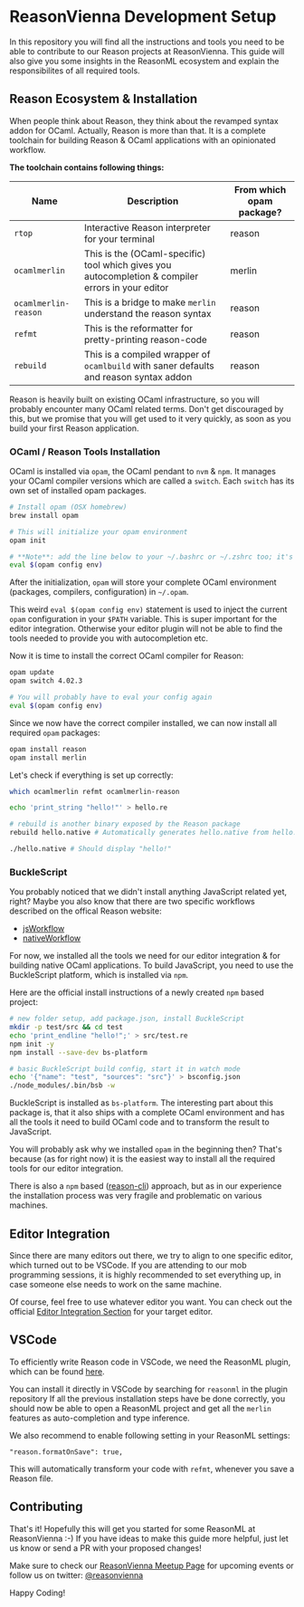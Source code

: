 # ReasonVienna Development Setup

In this repository you will find all the instructions and tools you
need to be able to contribute to our Reason projects at
ReasonVienna. This guide will also give you some insights in the
ReasonML ecosystem and explain the responsibilites of all required
tools.

## Reason Ecosystem & Installation

When people think about Reason, they think about the revamped syntax
addon for OCaml.  Actually, Reason is more than that. It is a complete
toolchain for building Reason & OCaml applications with an opinionated
workflow.

**The toolchain contains following things:**

| Name          | Description   | From which opam package? |
| ------------- | ------------- | --------------- |
| `rtop`        | Interactive Reason interpreter for your terminal | reason |
| `ocamlmerlin`      | This is the (OCaml-specific) tool which gives you autocompletion & compiler errors in your editor | merlin |
| `ocamlmerlin-reason` | This is a bridge to make `merlin` understand the reason syntax             | reason |
| `refmt`       | This is the reformatter for pretty-printing reason-code | reason |
| `rebuild`     | This is a compiled wrapper of `ocamlbuild` with saner defaults and reason syntax addon| reason |

Reason is heavily built on existing OCaml infrastructure, so you will
probably encounter many OCaml related terms. Don't get discouraged by
this, but we promise that you will get used to it very quickly, as
soon as you build your first Reason application.

### OCaml / Reason Tools Installation

OCaml is installed via `opam`, the OCaml pendant to `nvm` & `npm`.
It manages your OCaml compiler versions which are called a `switch`.
Each `switch` has its own set of installed opam packages.

``` bash
# Install opam (OSX homebrew)
brew install opam

# This will initialize your opam environment
opam init

# **Note**: add the line below to your ~/.bashrc or ~/.zshrc too; it's needed at every shell startup
eval $(opam config env)
```

After the initialization, `opam` will store your complete OCaml
environment (packages, compilers, configuration) in `~/.opam`.

This weird `eval $(opam config env)` statement is used to inject the
current `opam` configuration in your `$PATH` variable.  This is super
important for the editor integration. Otherwise your editor
plugin will not be able to find the tools needed to provide you with
autocompletion etc.

Now it is time to install the correct OCaml compiler for Reason:

``` bash
opam update
opam switch 4.02.3

# You will probably have to eval your config again
eval $(opam config env)
```

Since we now have the correct compiler installed, we can now install all required `opam` packages:

``` bash
opam install reason
opam install merlin
```

Let's check if everything is set up correctly:

``` bash
which ocamlmerlin refmt ocamlmerlin-reason

echo 'print_string "hello!"' > hello.re

# rebuild is another binary exposed by the Reason package
rebuild hello.native # Automatically generates hello.native from hello.re

./hello.native # Should display "hello!"
```

### BuckleScript

You probably noticed that we didn't install anything JavaScript related yet, right?
Maybe you also know that there are two specific workflows described on the offical Reason website:

* [jsWorkflow](https://facebook.github.io/reason/jsWorkflow.html)
* [nativeWorkflow](https://facebook.github.io/reason/nativeWorkflow.html#native-workflow)

For now, we installed all the tools we need for our editor integration & for building native OCaml applications.
To build JavaScript, you need to use the BuckleScript platform, which is installed via `npm`.

Here are the official install instructions of a newly created `npm` based project:

``` bash
# new folder setup, add package.json, install BuckleScript
mkdir -p test/src && cd test
echo 'print_endline "hello!";' > src/test.re
npm init -y
npm install --save-dev bs-platform

# basic BuckleScript build config, start it in watch mode
echo '{"name": "test", "sources": "src"}' > bsconfig.json
./node_modules/.bin/bsb -w
```

BuckleScript is installed as `bs-platform`. The interesting part about
this package is, that it also ships with a complete OCaml environment
and has all the tools it need to build OCaml code and to transform the
result to JavaScript.

You will probably ask why we installed `opam` in the beginning then?
That's because (as for right now) it is the easiest way to install all the
required tools for our editor integration.

There is also a `npm` based ([reason-cli](https://github.com/reasonml/reason-cli)) approach, but as in our experience the
installation process was very fragile and problematic on various
machines.



## Editor Integration

Since there are many editors out there, we try to align to one
specific editor, which turned out to be VSCode.  If you are attending
to our mob programming sessions, it is highly recommended to set
everything up, in case someone else needs to work on the same machine.

Of course, feel free to use whatever editor you want. You can check
out the
official
[Editor Integration Section](https://facebook.github.io/reason/tools.html#editor-integration) for
your target editor.


## VSCode

To efficiently write Reason code in VSCode, we need the ReasonML
plugin, which can be
found [here](https://github.com/freebroccolo/vscode-reasonml).

You can install it directly in VSCode by searching for `reasonml` in the plugin repository
If all the previous installation steps have be done correctly, you should now be able to open
a ReasonML project and get all the `merlin` features as auto-completion and type inference.

We also recommend to enable following setting in your ReasonML settings:

```
"reason.formatOnSave": true,
```

This will automatically transform your code with `refmt`, whenever you save a Reason file.

## Contributing

That's it! Hopefully this will get you started for some ReasonML
at ReasonVienna :-) If you have ideas to make this guide more helpful,
just let us know or send a PR with your proposed changes!


Make sure to check our [ReasonVienna Meetup Page](https://www.meetup.com/Reason-Vienna/) for upcoming events or
follow us on twitter: [@reasonvienna](https://twitter.com/reasonvienna)


Happy Coding!


